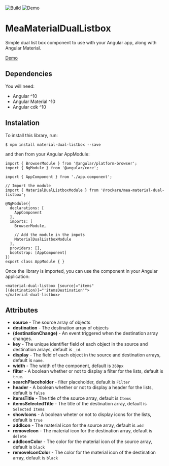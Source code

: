 ![Build](https://github.com/rockaru/material-dual-listbox/workflows/Build/badge.svg)
![Demo](https://github.com/rockaru/material-dual-listbox/workflows/Demo/badge.svg)

# MeaMaterialDualListbox

Simple dual list box component to use with your Angular app, along with Angular Material.

[Demo](https://rockaru.github.io/material-dual-listbox/)

## Dependencies
You will need:

- Angular ^10
- Angular Material ^10
- Angular cdk ^10

## Instalation

To install this library, run:

```
$ npm install material-dual-listbox --save
```

and then from your Angular AppModule:

```
import { BrowserModule } from '@angular/platform-browser';
import { NgModule } from '@angular/core';

import { AppComponent } from './app.component';

// Import the module
import { MaterialDualListboxModule } from '@rockaru/mea-material-dual-listbox';

@NgModule({
  declarations: [
    AppComponent
  ],
  imports: [
    BrowserModule,

    // Add the module in the impots
    MaterialDualListboxModule
  ],
  providers: [],
  bootstrap: [AppComponent]
})
export class AppModule { }
```

Once the library is imported, you can use the component in your Angular application:

```
<material-dual-listbox [source]="items" [(destination)]="'itemsDestination'">
</material-dual-listbox>
```

## Attributes

- **source** - The source array of objects
- **destination** - The destination array of objects
- **(destinationChange)** - An event triggered when the destination array changes.
- **key** - The unique identifier field of each object in the source and destination arrays, default is `_id`.
- **display** - The field of each object in the source and destination arrays, default is  `name`.
- **width** - The width of the component, default is `360px`
- **filter** - A boolean whether or not to display a filter for the lists, default is `true`.
- **searchPlaceholder** - filter placeholder, default is `Filter`
- **header** - A boolean whether or not to display a header for the lists, default is `false`
- **itemsTitle** - The title of the source array, default is `Items`
- **itemsSelectedTitle** - The title of the destination array, default is `Selected Items`
- **showIcons** - A boolean wheter or not to display icons for the lists, default is `true`
- **addIcon** - The material icon for the source array, default is `add`
- **removeIcon** - The material icon for the destination array, default is `delete`
- **addIconColor** - The color for the material icon of the source array, default is `black`
- **removeIconColor** - The color for the material icon of the destination array, default is `black`
